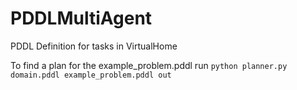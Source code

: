 # PDDLMultiAgent
PDDL Definition for tasks in VirtualHome

To find a plan for the example_problem.pddl run
```python planner.py domain.pddl example_problem.pddl out```
